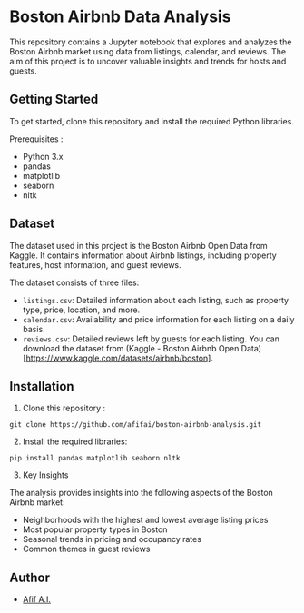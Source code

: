 # Boston Airbnb Data Analysis

This repository contains a Jupyter notebook that explores and analyzes the Boston Airbnb market using data from listings, calendar, and reviews. The aim of this project is to uncover valuable insights and trends for hosts and guests.

## Getting Started

To get started, clone this repository and install the required Python libraries.

Prerequisites :
- Python 3.x
- pandas
- matplotlib
- seaborn
- nltk

## Dataset

The dataset used in this project is the Boston Airbnb Open Data from Kaggle. It contains information about Airbnb listings, including property features, host information, and guest reviews.

The dataset consists of three files:

- `listings.csv`: Detailed information about each listing, such as property type, price, location, and more.
- `calendar.csv`: Availability and price information for each listing on a daily basis.
- `reviews.csv`: Detailed reviews left by guests for each listing.
You can download the dataset from (Kaggle - Boston Airbnb Open Data)[https://www.kaggle.com/datasets/airbnb/boston].

## Installation

1. Clone this repository :

```
git clone https://github.com/afifai/boston-airbnb-analysis.git
```

2. Install the required libraries:

```
pip install pandas matplotlib seaborn nltk
```

3. Key Insights

The analysis provides insights into the following aspects of the Boston Airbnb market:

- Neighborhoods with the highest and lowest average listing prices
- Most popular property types in Boston
- Seasonal trends in pricing and occupancy rates
- Common themes in guest reviews

## Author
- [Afif A.I.](https://linkedin.com/in/afifai)
